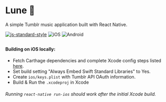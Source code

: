 # Lune :crescent_moon:
A simple Tumblr music application built with React Native.

[![js-standard-style](https://img.shields.io/badge/code%20style-standard-brightgreen.svg)](http://standardjs.com/)
![iOS](https://img.shields.io/badge/iOS-😐-yellowgreen.svg)
![Android](https://img.shields.io/badge/Android-😔-lightgrey.svg)

##

#### Building on iOS locally:
- Fetch Carthage dependencies and complete Xcode config steps listed [here](https://github.com/Carthage/Carthage).
- Set build setting "Always Embed Swift Standard Libraries" to Yes.
- Create `ios/keys.plist` with Tumblr API OAuth information.
- Build & Run the `.xcodeproj` in Xcode

###### Running `react-native run-ios` should work after the initial Xcode build.

